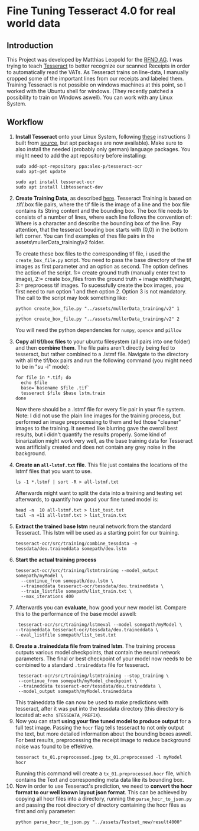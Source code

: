 # Fine Tuning Tesseract 4.0 for real world data
## Introduction
This Project was developed by Matthias Leopold for the [RFND AG](http://rfnd.com/).
I was trying to teach [Tesseract](https://github.com/tesseract-ocr/tesseract) to better recognize our scanned Receipts in order to automatically read the VATs.
As Tesseract trains on line-data, I manually cropped some of the important lines from our receipts and labeled them.
Training Tesseract is not possible on windows machines at this point, so I worked with the Ubuntu shell for windows. (They recently patched a possibility to train on Windows aswell). You can work with any Linux System.

## Workflow
1) **Install Tesseract** onto your Linux System, following [these](https://github.com/tesseract-ocr/tesseract/wiki/Compiling) instructions (I built from [source](https://github.com/tesseract-ocr/tesseract/wiki/Compiling-%E2%80%93-GitInstallation), but apt packages are now available). Make sure to also install the needed (probably only german) language packages. You might need to add the apt repository before installing:

    ```
    sudo add-apt-repository ppa:alex-p/tesseract-ocr
    sudo apt-get update
    
    sudo apt install tesseract-ocr
    sudo apt install libtesseract-dev 
    ```
2) **Create Training Data**, as described [here](https://github.com/tesseract-ocr/tesseract/wiki/TrainingTesseract-4.00#building-the-training-tools). Tesseract Training is based on <name>.tif/<name>.box file pairs, where the tif file is the image of a line and the box file contains its String content and the bounding box. The box file needs to consists of a number of lines, where each line follows the convention of:
    <symbol> <left> <bottom> <right> <top> <page>
Where <symbol> is a character and <left><bottom><right><top> describe the bounding box of the line. Pay attention, that the tesseract bouding box starts with (0,0) in the bottom left corner. You can find examples of thes file pairs in the assets\mullerData_training\v2 folder. 

    To create these box files to the corresponding tif file, i used the `create_box_file.py` script. You need to pass the base directory of the tif images as first parameter and an option as second. The option defines the action of the script. 1:= create ground truth (manually enter text to image), 2:= create box_files from the ground truth + image width/height, 3:= preprocess tif images. To sucessfully create the box images, you first need to run option 1 and then option 2. Option 3 is not mandatory. The call to the script may look something like:
    ```
    python create_box_file.py "../assets/mullerData_training/v2" 1
    ...
    python create_box_file.py "../assets/mullerData_training/v2" 2
    ```
    You will need the python dependencies for `numpy`, `opencv` and `pillow`
3. **Copy all tif/box files** to your ubuntu filesystem (all pairs into one folder) and then **combine them**. The file pairs aren't directly being fed to tesseract, but rather combined to a .lstmf file. Navigate to the directory with all the tif/box pairs and run the following command (you might need to be in "su -i" mode):
    ```
    for file in *.tif; do
      echo $file
      base=`basename $file .tif`
      tesseract $file $base lstm.train
    done
    ```
    Now there should be a .lstmf file for every file pair in your file system. 
    Note: I did not use the plain line images for the training process, but performed an image preprocessing to them and fed those "cleaner" images to the training. It seemed like blurring gave the overall best results, but i didn't quantify the results properly. Some kind of binarization might work very well, as the base training data for Tesseract was artificially created and does not contain any grey noise in the background.
4) **Create an `all-lstmf.txt` file**. This file just contains the locations of the lstmf files that you want to use.
    ```
    ls -1 *.lstmf | sort -R > all-lstmf.txt
    ```
    Afterwards might want to split the data into a training and testing set afterwards, to quantify how good your fine tuned model is:
    ```
    head -n  10 all-lstmf.txt > list_test.txt
    tail -n +11 all-lstmf.txt > list_train.txt
    ```
5) **Extract the trained base lstm** neural network from the standard Tesseract. This lstm will be used as a starting point for our training.
    ```
    tesseract-ocr/src/training/combine_tessdata -e tessdata/deu.traineddata somepath/deu.lstm
    ```
6) **Start the actual training process**
    ```
    tesseract-ocr/src/training/lstmtraining --model_output somepath/myModel \
      --continue_from somepath/deu.lstm \
      --traineddata tesseract-ocr/tessdata/deu.traineddata \
      --train_listfile somepath/list_train.txt \
      --max_iterations 400
    ```
7) Afterwards you can **evaluate**, how good your new model ist. Compare this to the performance of the base model aswell:
    ```
     tesseract-ocr/src/training/lstmeval --model somepath/myModel \
    --traineddata tesseract-ocr/tessdata/deu.traineddata \
    --eval_listfile somepath/list_test.txt
    ```
8) **Create a .traineddata file from trained lstm**. The training process outputs various model checkpoints, that contain the neural network parameters. The final or best checkpoint of your model now needs to be combined to a standard `.traineddata` file for tesseract. 
    ```
     tesseract-ocr/src/training/lstmtraining --stop_training \
     --continue_from somepath/myModel_checkpoint \
     --traineddata tesseract-ocr/tessdata/deu.traineddata \
     --model_output somepath/myModel.traineddata
     ```
     This traineddata file can now be used to make predictions with tesseract, after it was put into the tessdata directory (this directory is located at: `echo $TESSDATA_PREFIX`).
9) Now you can start **using your fine tuned model to produce output** for a full test image. Passing the  `hocr` flag tells tesseract to not only output the text, but more detailed information about the bounding boxes aswell. For best results, preprocessing the receipt image to reduce background noise was found to be effektive.
    ```
    tesseract tx_01.preprocessed.jpeg tx_01.preprocessed -l myModel hocr
    ```
    Running this command will create a `tx_01.preprocessed.hocr` file, which contains the Text and corresponding meta data like its bounding box. 
10) Now in order to use Tesseract's prediction, we need to **convert the hocr format to our well known layout json format**. This can be achieved by copying all hocr files into a directory, running the `parse_hocr_to_json.py` and passing the root directory of directory containing the hocr files as first and only parameter:
    ```
    python parse_hocr_to_json.py "../assets/Testset_new/result4000"
    ```
